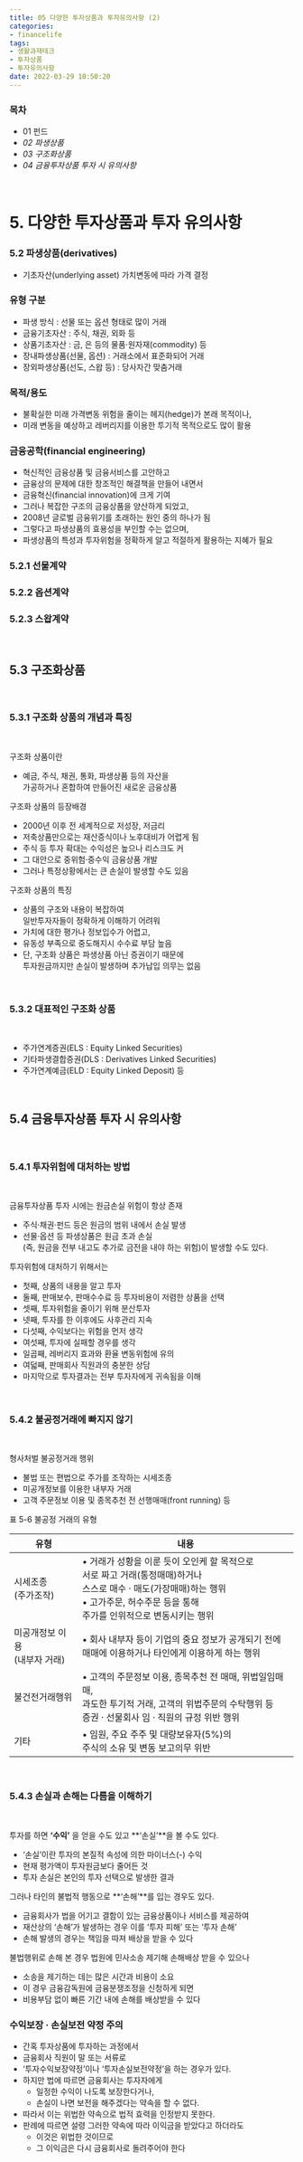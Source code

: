 ```yaml
---
title: 05 다양한 투자상품과 투자유의사항 (2)
categories: 
- financelife
tags:
- 생활과재테크
- 투자상품
- 투자유의사항
date: 2022-03-29 10:50:20
---
```


### 목차
- 01 펀드
- *02 파생상품*
- *03 구조화상품*
- *04 금융투자상품 투자 시 유의사항*

<br>

# 5. 다양한 투자상품과 투자 유의사항

### 5.2 파생상품(derivatives)
- 기초자산(underlying asset) 가치변동에 따라 가격 결정

### 유형 구분
- 파생 방식 : 선물 또는 옵션 형태로 많이 거래
- 금융기초자산 : 주식, 채권, 외화 등
- 상품기초자산 : 금, 은 등의 물품·원자재(commodity) 등
- 장내파생상품(선물, 옵션) : 거래소에서 표준화되어 거래
- 장외파생상품(선도, 스왑 등) : 당사자간 맞춤거래

### 목적/용도
- 불확실한 미래 가격변동 위험을 줄이는 헤지(hedge)가 본래 목적이나,
- 미래 변동을 예상하고 레버리지를 이용한 투기적 목적으로도 많이 활용

### 금융공학(financial engineering)
- 혁신적인 금융상품 및 금융서비스를 고안하고 
- 금융상의 문제에 대한 창조적인 해결책을 만들어 내면서
- 금융혁신(financial innovation)에 크게 기여
- 그러나 복잡한 구조의 금융상품을 양산하게 되었고,
- 2008년 글로벌 금융위기를 초래하는 원인 중의 하나가 됨
- 그렇다고 파생상품의 효용성을 부인할 수는 없으며,
- 파생상품의 특성과 투자위험을 정확하게 알고 적절하게 활용하는 지혜가 필요

### 5.2.1 선물계약
### 5.2.2 옵션계약
### 5.2.3 스왑계약

<br>

## 5.3 구조화상품
<br>

### 5.3.1  구조화 상품의 개념과 특징
<br>

구조화 상품이란
  - 예금, 주식, 채권, 통화, 파생상품 등의 자산을  
가공하거나 혼합하여 만들어진 새로운 금융상품
 
구조화 상품의 등장배경
- 2000년 이후 전 세계적으로 저성장, 저금리
- 저축상품만으로는 재산증식이나 노후대비가 어렵게 됨
- 주식 등 투자 확대는 수익성은 높으나 리스크도 커
- 그 대안으로 중위험·중수익 금융상품 개발
- 그러나 특정상황에서는 큰 손실이 발생할 수도 있음

구조화 상품의 특징
- 상품의 구조와 내용이 복잡하여  
 일반투자자들이 정확하게 이해하기 어려워
- 가치에 대한 평가나 정보입수가 어렵고,
- 유동성 부족으로 중도해지시 수수료 부담 높음
- 단, 구조화 상품은 파생상품 아닌 증권이기 때문에  
투자원금까지만 손실이 발생하며 추가납입 의무는 없음

<br>

### 5.3.2 대표적인 구조화 상품

<br>

- 주가연계증권(ELS : Equity Linked Securities)
- 기타파생결합증권(DLS : Derivatives Linked Securities)
- 주가연계예금(ELD : Equity Linked Deposit) 등

<br>

## 5.4 금융투자상품 투자 시 유의사항

<br>

### 5.4.1 투자위험에 대처하는 방법

<br>

금융투자상품 투자 시에는 원금손실 위험이 항상 존재
- 주식·채권·펀드 등은 원금의 범위 내에서 손실 발생
- 선물·옵션 등 파생상품은 원금 초과 손실  
(즉, 원금을 전부 내고도 추가로 금전을 내야 하는 위험)이 발생할 수도 있다.

투자위험에 대처하기 위해서는
- 첫째, 상품의 내용을 알고 투자
- 둘째, 판매보수, 판매수수료 등 투자비용이 저렴한 상품을 선택
- 셋째, 투자위험을 줄이기 위해 분산투자
- 넷째, 투자를 한 이후에도 사후관리 지속
- 다섯째, 수익보다는 위험을 먼저 생각
- 여섯째, 투자에 실패할 경우를 생각
- 일곱째, 레버리지 효과와 환율 변동위험에 유의
- 여덟째, 판매회사 직원과의 충분한 상담
- 마지막으로 투자결과는 전부 투자자에게 귀속됨을 이해

<br>

### 5.4.2 불공정거래에 빠지지 않기

<br>

형사처벌 불공정거래 행위
- 불법 또는 편법으로 주가를 조작하는 시세조종
- 미공개정보를 이용한 내부자 거래
- 고객 주문정보 이용 및 종목추천 전 선행매매(front running) 등

표 5-6 불공정 거래의 유형

|유형 | 내용 |
|---|---|
|시세조종 <br> (주가조작)|• 거래가 성황을 이룬 듯이 오인케 할 목적으로 <br> 서로 짜고 거래(통정매매)하거나 <br> 스스로 매수 · 매도(가장매매)하는 행위<br>• 고가주문, 허수주문 등을 통해 <br> 주가를 인위적으로 변동시키는 행위|
|미공개정보 이용 <br> (내부자 거래)|• 회사 내부자 등이 기업의 중요 정보가 공개되기 전에 <br> 매매에 이용하거나 타인에게 이용하게 하는 행위|
|불건전거래행위|• 고객의 주문정보 이용, 종목추천 전 매매, 위법일임매매, <br> 과도한 투기적 거래, 고객의 위법주문의 수탁행위 등 <br> 증권 · 선물회사 임 · 직원의 규정 위반 행위|
|기타| • 임원, 주요 주주 및 대량보유자(5%)의 <br> 주식의 소유 및 변동 보고의무 위반|

<br>

### 5.4.3 손실과 손해는 다름을 이해하기

<br>

투자를 하면 **‘수익’** 을 얻을 수도 있고 **‘손실’**을 볼 수도 있다. 
- ‘손실’이란 투자의 본질적 속성에 의한 마이너스(-) 수익
- 현재 평가액이 투자원금보다 줄어든 것
- 투자 손실은 본인의 투자 선택으로 발생한 결과

그러나 타인의 불법적 행동으로 **‘손해’**를 입는 경우도 있다.
- 금융회사가 법을 어기고 결함이 있는 금융상품이나 서비스를 제공하여
- 재산상의 ‘손해’가 발생하는 경우 이를 ‘투자 피해’ 또는 ‘투자 손해’
- 손해 발생의 경우는 책임을 따져 배상을 받을 수 있다

불법행위로 손해 본 경우 법원에 민사소송 제기해 손해배상 받을 수 있으나
- 소송을 제기하는 데는 많은 시간과 비용이 소요
- 이 경우 금융감독원에 금융분쟁조정을 신청하게 되면
- 비용부담 없이 빠른 기간 내에 손해를 배상받을 수 있다

### 수익보장 · 손실보전 약정 주의
- 간혹 투자상품에 투자하는 과정에서
- 금융회사 직원이 말 또는 서류로
- ‘투자수익보장약정’이나 ‘투자손실보전약정’을 하는 경우가 있다.
- 하지만 법에 따르면 금융회사는 투자자에게
  - 일정한 수익이 나도록 보장한다거나,
  - 손실이 나면 보전을 해주겠다는 약속을 할 수 없다.
- 따라서 이는 위법한 약속으로 법적 효력을 인정받지 못한다.
- 판례에 따르면 설령 그러한 약속에 따라 이익금을 받았다고 하더라도
  - 이것은 위법한 것이므로
  - 그 이익금은 다시 금융회사로 돌려주어야 한다
